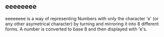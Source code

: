 eeeeeeee
--------
eeeeeeee is a way of representing Numbers with only the character 'e' (or any other asymetrical character) by turning and mirroring it into 8 different forms. A number is converted to base 8 and then displayed with 'e's.
